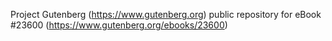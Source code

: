 Project Gutenberg (https://www.gutenberg.org) public repository for eBook #23600 (https://www.gutenberg.org/ebooks/23600)
